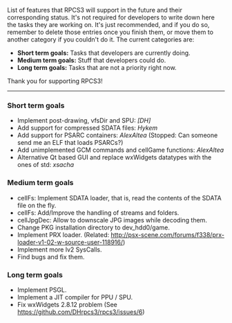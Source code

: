 List of features that RPCS3 will support in the future and their corresponding status. It's not required for developers to write down here the tasks they are working on. It's just recommended, and if you do so, remember to delete those entries once you finish them, or move them to another category if you couldn't do it. The current categories are:
* **Short term goals:** Tasks that developers are currently doing.
* **Medium term goals:** Stuff that developers could do.
* **Long term goals:** Tasks that are not a priority right now.

Thank you for supporting RPCS3!

***
### Short term goals
* Implement post-drawing, vfsDir and SPU: _[DH]_
* Add support for compressed SDATA files: _Hykem_
* Add support for PSARC containers: _AlexAltea_ (Stopped: Can someone send me an ELF that loads PSARCs?)
* Add unimplemented GCM commands and cellGame functions: _AlexAltea_
* Alternative Qt based GUI and replace wxWidgets datatypes with the ones of std: _xsacha_


### Medium term goals
* cellFs: Implement SDATA loader, that is, read the contents of the SDATA file on the fly.
* cellFs: Add/Improve the handling of streams and folders.
* cellJpgDec: Allow to downscale JPG images while decoding them.
* Change PKG installation directory to dev_hdd0/game.
* Implement PRX loader. (Related: http://psx-scene.com/forums/f338/prx-loader-v1-02-w-source-user-118916/)
* Implement more lv2 SysCalls.
* Find bugs and fix them.


### Long term goals
* Implement PSGL.
* Implement a JIT compiler for PPU / SPU.
* Fix wxWidgets 2.8.12 problem (See https://github.com/DHrpcs3/rpcs3/issues/6)